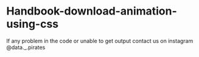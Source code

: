 # Handbook-download-animation-using-css
If any problem in the code or unable to get output contact us on instagram @data._.pirates
